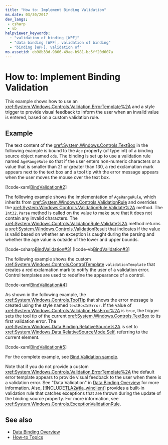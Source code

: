 ```yaml
---
title: "How to: Implement Binding Validation"
ms.date: 03/30/2017
dev_langs:
 - csharp
 - vb
helpviewer_keywords: 
  - "validation of binding [WPF]"
  - "data binding [WPF], validation of binding"
  - "binding [WPF], validation of"
ms.assetid: eb98b33d-9866-49ae-b981-bc5ff20d607a
---
```

# How to: Implement Binding Validation

This example shows how to use an <xref:System.Windows.Controls.Validation.ErrorTemplate%2A> and a style trigger to provide visual feedback to inform the user when an invalid value is entered, based on a custom validation rule.

## Example

The text content of the <xref:System.Windows.Controls.TextBox> in the following example is bound to the `Age` property (of type int) of a binding source object named `ods`. The binding is set up to use a validation rule named `AgeRangeRule` so that if the user enters non-numeric characters or a value that is smaller than 21 or greater than 130, a red exclamation mark appears next to the text box and a tool tip with the error message appears when the user moves the mouse over the text box.

[!code-xaml[BindValidation#2](~/samples/snippets/csharp/VS_Snippets_Wpf/BindValidation/CSharp/Window1.xaml#2)]

The following example shows the implementation of `AgeRangeRule`, which inherits from <xref:System.Windows.Controls.ValidationRule> and overrides the <xref:System.Windows.Controls.ValidationRule.Validate%2A> method. The `Int32.Parse` method is called on the value to make sure that it does not contain any invalid characters. The <xref:System.Windows.Controls.ValidationRule.Validate%2A> method returns a <xref:System.Windows.Controls.ValidationResult> that indicates if the value is valid based on whether an exception is caught during the parsing and whether the age value is outside of the lower and upper bounds.

[!code-csharp[BindValidation#3](~/samples/snippets/csharp/VS_Snippets_Wpf/BindValidation/CSharp/AgeRangeRule.cs#3)]
[!code-vb[BindValidation#3](~/samples/snippets/visualbasic/VS_Snippets_Wpf/BindValidation/VisualBasic/AgeRangeRule.vb#3)]

The following example shows the custom <xref:System.Windows.Controls.ControlTemplate> `validationTemplate` that creates a red exclamation mark to notify the user of a validation error. Control templates are used to redefine the appearance of a control.

[!code-xaml[BindValidation#4](~/samples/snippets/csharp/VS_Snippets_Wpf/BindValidation/CSharp/Window1.xaml#4)]

As shown in the following example, the <xref:System.Windows.Controls.ToolTip> that shows the error message is created using the style named `textBoxInError`. If the value of <xref:System.Windows.Controls.Validation.HasError%2A> is `true`, the trigger sets the tool tip of the current <xref:System.Windows.Controls.TextBox> to its first validation error. The <xref:System.Windows.Data.Binding.RelativeSource%2A> is set to <xref:System.Windows.Data.RelativeSourceMode.Self>, referring to the current element.

[!code-xaml[BindValidation#5](~/samples/snippets/csharp/VS_Snippets_Wpf/BindValidation/CSharp/Window1.xaml#5)]

For the complete example, see [Bind Validation sample](https://github.com/Microsoft/WPF-Samples/tree/master/Data%20Binding/BindValidation).
  
Note that if you do not provide a custom <xref:System.Windows.Controls.Validation.ErrorTemplate%2A> the default error template appears to provide visual feedback to the user when there is a validation error. See "Data Validation" in [Data Binding Overview](/dotnet/desktop-wpf/data/data-binding-overview) for more information. Also, [!INCLUDE[TLA2#tla_winclient](../../../../includes/tla2sharptla-winclient-md.md)] provides a built-in validation rule that catches exceptions that are thrown during the update of the binding source property. For more information, see <xref:System.Windows.Controls.ExceptionValidationRule>.

## See also

- [Data Binding Overview](/dotnet/desktop-wpf/data/data-binding-overview)
- [How-to Topics](data-binding-how-to-topics.md)
